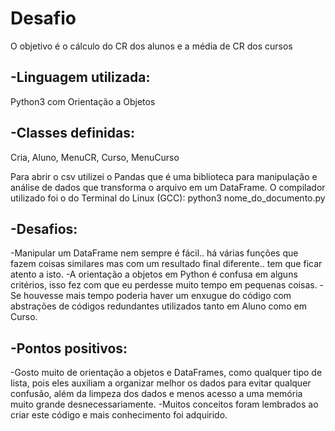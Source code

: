# Desafio
O objetivo é o cálculo do CR dos alunos e a média de CR dos cursos

-Linguagem utilizada:
-
Python3 com Orientação a Objetos

-Classes definidas:
-
Cria, Aluno, MenuCR, Curso, MenuCurso

Para abrir o csv utilizei o Pandas que é uma biblioteca para manipulação e análise de dados que transforma o arquivo em um DataFrame.
O compilador utilizado foi o do Terminal do Linux (GCC): python3 nome_do_documento.py

-Desafios: 
-
-Manipular um DataFrame nem sempre é fácil.. há várias funções que fazem coisas similares mas com um resultado final diferente.. tem que ficar atento a isto.
-A orientação a objetos em Python é confusa em alguns critérios, isso fez com que eu perdesse muito tempo em pequenas coisas.
-Se houvesse mais tempo poderia haver um enxugue do código com abstrações de códigos redundantes utilizados tanto em Aluno como em Curso. 

-Pontos positivos:
-
-Gosto muito de orientação a objetos e DataFrames, como qualquer tipo de lista, pois eles auxiliam a organizar melhor os dados para evitar qualquer confusão, além da limpeza dos dados e menos acesso a uma memória muito grande desnecessariamente.
-Muitos conceitos foram lembrados ao criar este código e mais conhecimento foi adquirido.

